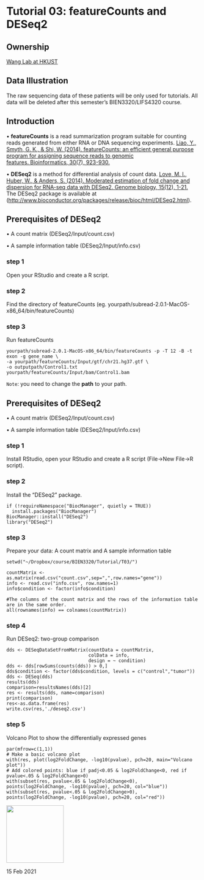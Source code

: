 # Tutorial 03: featureCounts and DESeq2


## Ownership
[Wang Lab at HKUST](http://wang-lab.ust.hk)


## Data Illustration
The raw sequencing data of these patients will be only used for tutorials. All data will be deleted after this semester’s BIEN3320/LIFS4320 course.


## Introduction
• **featureCounts** is a read summarization program suitable for counting reads generated from either RNA or DNA sequencing experiments. [Liao, Y., Smyth, G. K., & Shi, W. (2014). featureCounts: an efficient general purpose program for assigning sequence reads to genomic features. Bioinformatics, 30(7), 923-930.](https://doi.org/10.1093/bioinformatics/btt656)

• **DESeq2** is a method for differential analysis of count data. [Love, M. I., Huber, W., & Anders, S. (2014). Moderated estimation of fold change and dispersion for RNA-seq data with DESeq2. Genome biology, 15(12), 1-21.](https://doi.org/10.1186/s13059-014-0550-8) The DESeq2 package is available at (http://www.bioconductor.org/packages/release/bioc/html/DESeq2.html).

## Prerequisites of **DESeq2**

• A count matrix (DESeq2/Input/count.csv)

• A sample information table (DESeq2/Input/info.csv)


### step 1 

Open your RStudio and create a R script.


### step 2 

Find the directory of featureCounts (eg. yourpath/subread-2.0.1-MacOS-x86_64/bin/featureCounts)

### step 3

Run featureCounts

```
yourpath/subread-2.0.1-MacOS-x86_64/bin/featureCounts -p -T 12 -B -t exon -g gene_name \
-a yourpath/featureCounts/Input/gtf/chr21.hg37.gtf \
-o outputpath/Control1.txt yourpath/featureCounts/Input/bam/Control1.bam
```

`Note`: you need to change the **path** to your path. 

## Prerequisites of **DESeq2**

• A count matrix (DESeq2/Input/count.csv)

• A sample information table (DESeq2/Input/info.csv)


### step 1 

Install RStudio, open your RStudio and create a R script (File->New File->R script).

### step 2 

Install the “DESeq2” package. 

```
if (!requireNamespace("BiocManager", quietly = TRUE))
  install.packages("BiocManager")
BiocManager::install("DESeq2")
library("DESeq2")
```

### step 3

Prepare your data: A count matrix and A sample information table

```
setwd("~/Dropbox/course/BIEN3320/Tutorial/T03/")

countMatrix <- as.matrix(read.csv("count.csv",sep=",",row.names="gene"))
info <- read.csv("info.csv", row.names=1)
info$condition <- factor(info$condition)

#The columns of the count matrix and the rows of the information table are in the same order.
all(rownames(info) == colnames(countMatrix)) 
```

### step 4

Run DESeq2: two-group comparison

```
dds <- DESeqDataSetFromMatrix(countData = countMatrix,
                              colData = info,
                              design = ~ condition)
dds <- dds[rowSums(counts(dds)) > 0,]
dds$condition <- factor(dds$condition, levels = c("control","tumor"))
dds <- DESeq(dds)
results(dds)
comparison=resultsNames(dds)[2]
res <- results(dds, name=comparison)
print(comparison)
res<-as.data.frame(res)
write.csv(res,'./deseq2.csv')
```

### step 5

Volcano Plot to show the differentially expressed genes

```
par(mfrow=c(1,1))
# Make a basic volcano plot
with(res, plot(log2FoldChange, -log10(pvalue), pch=20, main="Volcano plot"))
# Add colored points: blue if padj<0.05 & log2FoldChange<0, red if pvalue<.05 & log2FoldChange>0)
with(subset(res, pvalue<.05 & log2FoldChange<0), points(log2FoldChange, -log10(pvalue), pch=20, col="blue"))
with(subset(res, pvalue<.05 & log2FoldChange>0), points(log2FoldChange, -log10(pvalue), pch=20, col="red"))
```

<img width="150" height="150" src="https://github.com/sheenaseven/BIEN3320/tree/main/DESeq2/Output/Volcano.plot.png"/>


15 Feb 2021